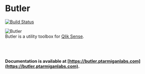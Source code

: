 # Butler

[![Build Status](https://cloud.drone.io/api/badges/ptarmiganlabs/butler/status.svg)](https://cloud.drone.io/ptarmiganlabs/butler)

![Butler](icon.png)
\
Butler is a utility toolbox for [Qlik Sense](https://www.qlik.com/us/products/qlik-sense).

\
\
\
**Documentation is available at [https://butler.ptarmiganlabs.com](https://butler.ptarmiganlabs.com).**
